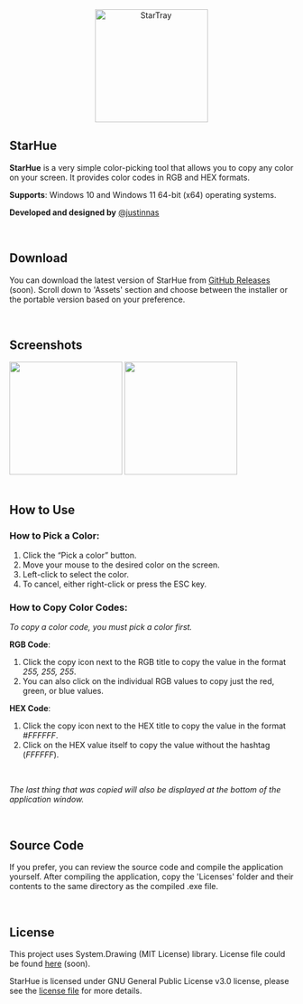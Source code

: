 <div align="center">
  <img src="https://github.com/user-attachments/assets/b1878cd4-4d7d-4387-beb6-4b0bc24ba150" alt="StarTray" height="200">
</div>


## StarHue

**StarHue** is a very simple color-picking tool that allows you to copy any color on your screen. It provides color codes in RGB and HEX formats.

**Supports**: Windows 10 and Windows 11 64-bit (x64) operating systems.

**Developed and designed by** [@justinnas](https://github.com/justinnas)

<br>

## **Download**

You can download the latest version of StarHue from [GitHub Releases]() (soon). Scroll down to 'Assets' section and choose between the installer or the portable version based on your preference.

<br>

## Screenshots
<div display="flex" align-items="center" >
  <img src="https://github.com/user-attachments/assets/0fe7d5ad-3f48-4200-9e8f-512d3440b999" height="200">
  <img src="https://github.com/user-attachments/assets/a70e15df-c825-407d-ac84-5898fc7e241c" height="200">
</div>

<br>

## How to Use

### How to Pick a Color:
1. Click the “Pick a color” button.
2. Move your mouse to the desired color on the screen.
3. Left-click to select the color.
4. To cancel, either right-click or press the ESC key.

### How to Copy Color Codes:

*To copy a color code, you must pick a color first.*

**RGB Code**:

1. Click the copy icon next to the RGB title to copy the value in the format *255, 255, 255*.
2. You can also click on the individual RGB values to copy just the red, green, or blue values.

**HEX Code**:

1. Click the copy icon next to the HEX title to copy the value in the format *#FFFFFF*.
2. Click on the HEX value itself to copy the value without the hashtag (*FFFFFF*).

<br>

*The last thing that was copied will also be displayed at the bottom of the application window.*

<br>

## **Source Code**

If you prefer, you can review the source code and compile the application yourself. After compiling the application, copy the 'Licenses' folder and their contents to the same directory as the compiled .exe file.

<br>

## License

This project uses System.Drawing (MIT License) library. License file could be found [here]() (soon).

StarHue is licensed under GNU General Public License v3.0 license, please see the [license file](https://github.com/justinnas/StarHue-Color-Picker/blob/main/LICENSE.txt) for more details.
